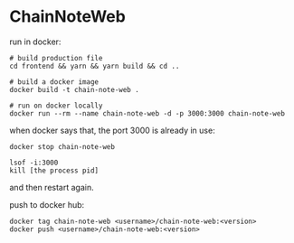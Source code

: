 # ChainNoteWeb

run in docker:
```bash=
# build production file
cd frontend && yarn && yarn build && cd ..

# build a docker image
docker build -t chain-note-web .

# run on docker locally
docker run --rm --name chain-note-web -d -p 3000:3000 chain-note-web
```

when docker says that, the port 3000 is already in use:
```bash=
docker stop chain-note-web

lsof -i:3000
kill [the process pid]
```
and then restart again.

push to docker hub:
```bash=
docker tag chain-note-web <username>/chain-note-web:<version>
docker push <username>/chain-note-web:<version>
```